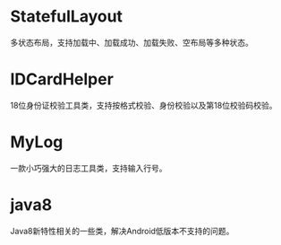 # StatefulLayout

多状态布局，支持加载中、加载成功、加载失败、空布局等多种状态。

# IDCardHelper

18位身份证校验工具类，支持按格式校验、身份校验以及第18位校验码校验。

# MyLog

一款小巧强大的日志工具类，支持输入行号。

# java8

Java8新特性相关的一些类，解决Android低版本不支持的问题。

